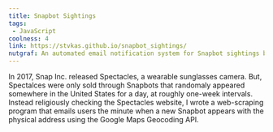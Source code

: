 ```yaml
---
title: Snapbot Sightings
tags:
 - JavaScript
coolness: 4
link: https://stvkas.github.io/snapbot_sightings/
nutgraf: An automated email notification system for Snapbot sightings built on Google Apps Script.
---
```


In 2017, Snap Inc. released Spectacles, a wearable sunglasses camera. But, Spectalces were only sold through Snapbots that randomaly appeared somewhere in the United States for a day, at roughly one-week intervals. Instead religiously checking the Spectacles website, I wrote a web-scraping program that emails users the minute when a new Snapbot appears with the physical address using the Google Maps Geocoding API.